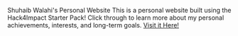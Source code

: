 Shuhaib Walahi's Personal Website
This is a personal website built using the Hack4Impact Starter Pack!
Click through to learn more about my personal achievements, interests, and long-term goals.
[Visit it Here!](https://shuhaibw.github.io)
